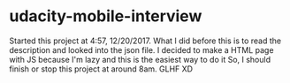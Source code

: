 # udacity-mobile-interview
Started this project at 4:57, 12/20/2017. What I did before this is to read the description and looked into the json file.
I decided to make a HTML page with JS because I'm lazy and this is the easiest way to do it
So, I should finish or stop this project at around 8am. GLHF XD
